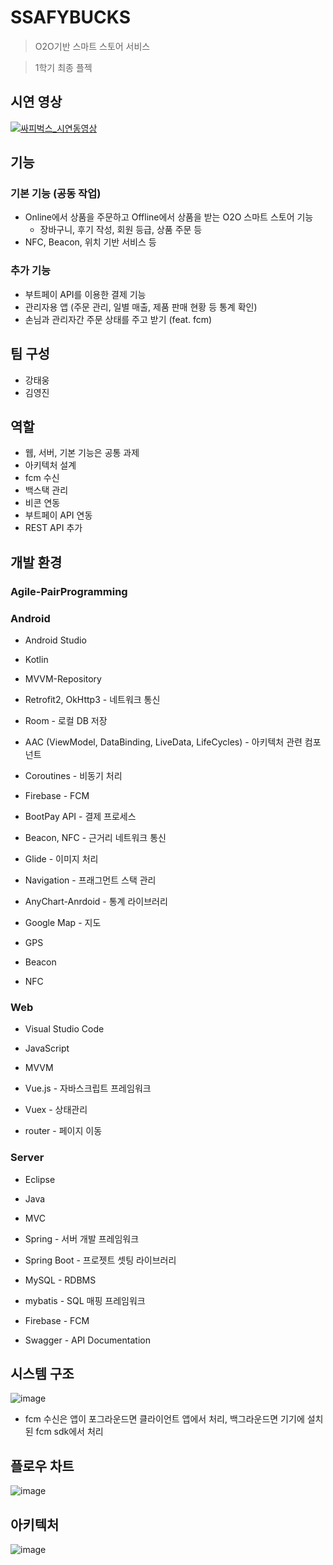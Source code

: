 # SSAFYBUCKS
> O2O기반 스마트 스토어 서비스

> 1학기 최종 플젝
## 시연 영상
[![싸피벅스_시연동영상](https://img.youtube.com/vi/gzNCZnyfRGg/0.jpg)](https://youtu.be/gzNCZnyfRGg)

## 기능
### 기본 기능 (공동 작업)
+ Online에서 상품을 주문하고 Offline에서 상품을 받는 O2O 스마트 스토어 기능
  + 장바구니, 후기 작성, 회원 등급, 상품 주문 등
+ NFC, Beacon, 위치 기반 서비스 등
### 추가 기능
+ 부트페이 API를 이용한 결제 기능
+ 관리자용 앱 (주문 관리, 일별 매출, 제품 판매 현황 등 통계 확인)
+ 손님과 관리자간 주문 상태를 주고 받기 (feat. fcm)
## 팀 구성
+ 강태웅
+ 김영진
## 역할
- 웹, 서버, 기본 기능은 공통 과제
- 아키텍처 설계
- fcm 수신
- 백스택 관리
- 비콘 연동
- 부트페이 API 연동
- REST API 추가
## 개발 환경
### Agile-PairProgramming
### Android
+ Android Studio
+ Kotlin
+ MVVM-Repository

+ Retrofit2, OkHttp3 - 네트워크 통신
+ Room - 로컬 DB 저장
+ AAC (ViewModel, DataBinding, LiveData, LifeCycles) - 아키텍처 관련 컴포넌트
+ Coroutines - 비동기 처리
+ Firebase - FCM
+ BootPay API - 결제 프로세스
+ Beacon, NFC - 근거리 네트워크 통신
+ Glide - 이미지 처리
+ Navigation - 프래그먼트 스택 관리
+ AnyChart-Anrdoid - 통계 라이브러리
+ Google Map - 지도
+ GPS
+ Beacon
+ NFC

### Web
+ Visual Studio Code
+ JavaScript
+ MVVM

+ Vue.js - 자바스크립트 프레임워크
+ Vuex - 상태관리
+ router - 페이지 이동

### Server
+ Eclipse
+ Java
+ MVC

+ Spring - 서버 개발 프레임워크
+ Spring Boot - 프로젯트 셋팅 라이브러리
+ MySQL - RDBMS
+ mybatis - SQL 매핑 프레임워크
+ Firebase - FCM
+ Swagger - API Documentation

## 시스템 구조
![image](https://user-images.githubusercontent.com/66052467/172126089-ec22102e-ae82-4dde-bce6-7a5c82c0184a.png)
+ fcm 수신은 앱이 포그라운드면 클라이언트 앱에서 처리, 백그라운드면 기기에 설치된 fcm sdk에서 처리

## 플로우 차트
![image](https://user-images.githubusercontent.com/66052467/172125828-7b8c400b-7141-4b03-b46f-33bf9cc1ea8d.png)

## 아키텍처
![image](https://user-images.githubusercontent.com/66052467/172125897-60b341c5-fdaa-4cd9-ad01-8fe74240f758.png)
